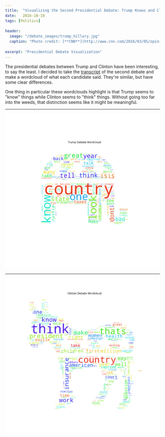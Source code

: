 ```yaml
---
title:  "Visualizing the Second Presidential Debate: Trump Knows and Clinton Thinks"
date:   2016-10-10
tags: [Politics]

header:
  image: "/debate_images/trump_hillary.jpg"
  caption: "Photo credit: [**CNN**](http://www.cnn.com/2016/03/05/opinions/clinton-trump-made-for-each-other-opinion-zelizer/)"

excerpt: "Presidential Debate Visualization"
---
```


The presidential debates between Trump and Clinton have been interesting, to say the least. I decided to take the [transcript](http://www.politico.com/story/2016/10/2016-presidential-debate-transcript-229519) of the second debate and make a wordcloud of what each candidate said. They're similar, but have some clear differences.

One thing in particular these wordclouds highlight is that Trump seems to "know" things while Clinton seems to "think" things. Without going too far into the weeds, that distinction seems like it might be meaningful.

***

![](/images/debate_images/trump_debate2_wordcloud.png?raw=true)

***

![](/images/debate_images/clinton_debate2_wordcloud.png?raw=true)
